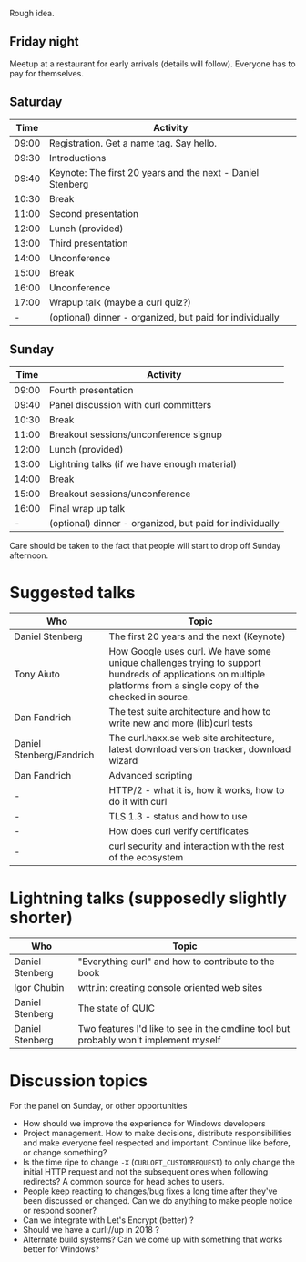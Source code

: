 Rough idea.

## Friday night

Meetup at a restaurant for early arrivals (details will follow). Everyone has to pay for themselves.

## Saturday

| Time | Activity |
|-------|----------|
| 09:00 | Registration. Get a name tag. Say hello.
| 09:30 | Introductions
| 09:40 | Keynote: The first 20 years and the next - Daniel Stenberg
| 10:30 | Break
| 11:00 | Second presentation
| 12:00 | Lunch (provided)
| 13:00 | Third presentation
| 14:00 | Unconference
| 15:00 | Break
| 16:00 | Unconference
| 17:00 | Wrapup talk (maybe a curl quiz?)
| -     | (optional) dinner - organized, but paid for individually

## Sunday

| Time | Activity |
|-------|----------|
| 09:00 | Fourth presentation
| 09:40 | Panel discussion with curl committers
| 10:30 | Break
| 11:00 | Breakout sessions/unconference signup
| 12:00 | Lunch (provided)
| 13:00 | Lightning talks (if we have enough material)
| 14:00 | Break
| 15:00 | Breakout sessions/unconference
| 16:00 | Final wrap up talk
| -     | (optional) dinner - organized, but paid for individually

Care should be taken to the fact that people will start to drop off Sunday afternoon.

# Suggested talks

| Who | Topic |
|-----|-------|
| Daniel Stenberg | The first 20 years and the next (Keynote)
| Tony Aiuto | How Google uses curl. We have some unique challenges trying to support hundreds of applications on multiple platforms from a single copy of the checked in source.
| Dan Fandrich | The test suite architecture and how to write new and more (lib)curl tests
| Daniel Stenberg/Fandrich | The curl.haxx.se web site architecture, latest download version tracker, download wizard
| Dan Fandrich | Advanced scripting
| - | HTTP/2 - what it is, how it works, how to do it with curl
| - | TLS 1.3 - status and how to use
| - | How does curl verify certificates
| - | curl security and interaction with the rest of the ecosystem 

# Lightning talks (supposedly slightly shorter)

| Who | Topic |
|-----|-------|
| Daniel Stenberg | "Everything curl" and how to contribute to the book
| Igor Chubin | wttr.in: creating console oriented web sites
| Daniel Stenberg | The state of QUIC
| Daniel Stenberg | Two features I'd like to see in the cmdline tool but probably won't implement myself

# Discussion topics

For the panel on Sunday, or other opportunities

 - How should we improve the experience for Windows developers
 - Project management. How to make decisions, distribute responsibilities and make everyone feel respected and important. Continue like before, or change something?
 - Is the time ripe to change `-X` (`CURLOPT_CUSTOMREQUEST`) to only change the initial HTTP request and not the subsequent ones when following redirects? A common source for head aches to users.
 - People keep reacting to changes/bug fixes a long time after they've been discussed or changed. Can we do anything to make people notice or respond sooner?
 - Can we integrate with Let's Encrypt (better) ?
 - Should we have a curl://up in 2018 ?
 - Alternate build systems? Can we come up with something that works better for Windows?